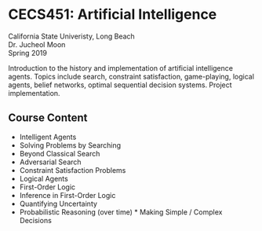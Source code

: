 # CECS451: Artificial Intelligence
California State Univeristy, Long Beach</br>
Dr. Jucheol Moon</br>
Spring 2019</br>

Introduction to the history and implementation of artificial intelligence agents. Topics include search, constraint satisfaction, game-playing, logical agents, belief networks, optimal sequential decision systems. Project implementation.</br>

## Course Content ##
* Intelligent Agents
* Solving Problems by Searching
* Beyond Classical Search
* Adversarial Search
* Constraint Satisfaction Problems
* Logical Agents
* First-Order Logic
* Inference in First-Order Logic
* Quantifying Uncertainty
* Probabilistic Reasoning (over time) * Making Simple / Complex Decisions
